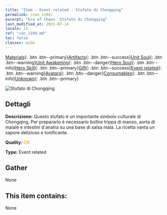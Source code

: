 ```yaml
---
title: "Item - Event related - Stufato di Chongqing"
permalink: /con_1194/
excerpt: "Era of Chaos  Stufato di Chongqing"
last_modified_at: 2021-07-14
locale: it
ref: "con_1194.md"
toc: false
classes: wide
---
```

 [Materials](/ItemsIT/){: .btn .btn--primary}[Artifacts](/ItemsIT/Artifacts/){: .btn .btn--success}[Unit Soul](/ItemsIT/UnitSoul/){: .btn .btn--warning}[Unit Awakening](/ItemsIT/UnitAwakening/){: .btn .btn--danger}[Hero Soul](/ItemsIT/HeroSoul/){: .btn .btn--info}[Hero Skill](/ItemsIT/HeroSkill/){: .btn .btn--primary}[Gift](/ItemsIT/Gift/){: .btn .btn--success}[Event related](/ItemsIT/Events/){: .btn .btn--warning}[Avatars](/ItemsIT/Avatars/){: .btn .btn--danger}[Consumables](/ItemsIT/Consumables/){: .btn .btn--info}[Unknown](/ItemsIT/Unknown/){: .btn .btn--primary}

 ![Stufato di Chongqing](/images/t/i_81521111.png)

## Dettagli
 **Descrizione:** Questo stufato è un importante simbolo culturale di Chongqing. Per prepararlo è necessario bollire trippa di manzo, aorta di maiale e intestini d'anatra su una base di salsa mala. La ricetta vanta un sapore delizioso e tonificante.

 **Quality:** <span style="color: #FF8C00">OK</span>

 **Type:** Event related

## Gather

  None

## This item contains:

  None

